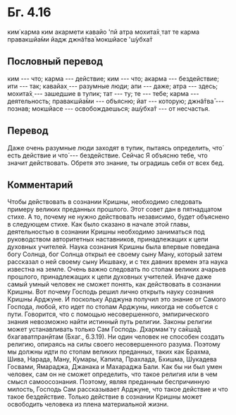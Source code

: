 # Бг. 4.16

ким̇ карма ким акармети кавайо 'пй атра мохита̄х̣ тат те карма правакшйа̄ми
йадж джн̃а̄тва̄ мокшйасе 'ш́убха̄т

## Пословный перевод

ким --- что; карма --- действие; ким --- что; акарма --- бездействие;
ити --- так; кавайах̣ --- разумные люди; апи --- даже; атра --- здесь;
мохита̄х̣ --- зашедшие в тупик; тат --- ту; те --- тебе; карма ---
деятельность; правакшйа̄ми --- объясню; йат --- которую; джн̃а̄тва̄ ---
познав; мокшйасе --- освобождаешься; аш́убха̄т --- от несчастья.

## Перевод

Даже очень разумные люди заходят в тупик, пытаясь определить, что́ есть
действие и что́ --- бездействие. Сейчас Я объясню тебе, что значит
действовать. Обретя это знание, ты оградишь себя от всех бед.

## Комментарий

Чтобы действовать в сознании Кришны, необходимо следовать примеру
великих преданных прошлого. Этот совет дан в пятнадцатом стихе. А то,
почему не нужно действовать независимо, будет объяснено в следующем
стихе. Как было сказано в начале этой главы, деятельностью в сознании
Кришны необходимо заниматься под руководством авторитетных наставников,
принадлежащих к цепи духовных учителей. Наука сознания Кришны была
впервые поведана богу Солнца, бог Солнца открыл ее своему сыну Ману,
который затем рассказал о ней своему сыну Икшваку, и с тех давних времен
эта наука известна на земле. Очень важно следовать по стопам великих
ачарьев прошлого, принадлежащих к цепи духовных учителей. Иначе даже
самый умный человек не сможет понять, как действовать в сознании Кришны.
Вот почему Господь решил лично открыть науку сознания Кришны Арджуне. И
поскольку Арджуна получил это знание от Самого Господа, любой, кто идет
по стопам Арджуны, никогда не собьется с пути. Говорится, что с помощью
несовершенного, эмпирического знания невозможно найти истинный путь
религии. Законы религии может устанавливать только Сам Господь. Дхармам̇
ту са̄кша̄д бхагаватпран̣ӣтам (Бхаг., 6.3.19). Ни один человек не способен
создать религию, опираясь на силы своего несовершенного разума. Поэтому
мы должны идти по стопам великих преданных, таких как Брахма, Шива,
Нарада, Ману, Кумары, Капила, Прахлада, Бхишма, Шукадева Госвами,
Ямараджа, Джанака и Махараджа Бали. Как бы ни был умен человек, сам он
не сможет определить, что такое религия или в чем смысл самоосознания.
Поэтому, являя преданным беспричинную милость, Господь Сам рассказывает
Арджуне, что такое действие и что такое бездействие. Только действие в
сознании Кришны может освободить человека из плена материальной жизни.
